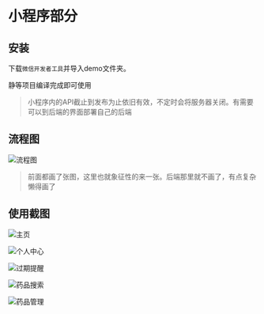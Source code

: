 # 小程序部分

## 安装

下载`微信开发者工具`并导入demo文件夹。

静等项目编译完成即可使用

> 小程序内的API截止到发布为止依旧有效，不定时会将服务器关闭。有需要可以到后端的界面部署自己的后端



## 流程图

![流程图](https://raw.githubusercontent.com/2943102883/smart_medical/main/imgs/%E8%BD%AF%E4%BB%B6%E8%AE%BE%E8%AE%A1.png)

> 前面都画了张图，这里也就象征性的来一张。后端那里就不画了，有点复杂懒得画了

## 使用截图

![主页](https://raw.githubusercontent.com/2943102883/smart_medical/ff697d9b626ea96779aef98e5bf850764ee45411/imgs/%E4%B8%BB%E9%A1%B5.png)

![个人中心](https://raw.githubusercontent.com/2943102883/smart_medical/ff697d9b626ea96779aef98e5bf850764ee45411/imgs/%E4%B8%AA%E4%BA%BA%E4%B8%AD%E5%BF%83.png)

![过期提醒](https://raw.githubusercontent.com/2943102883/smart_medical/ff697d9b626ea96779aef98e5bf850764ee45411/imgs/%E6%8F%90%E9%86%92.png)

![药品搜索](https://raw.githubusercontent.com/2943102883/smart_medical/main/imgs/%E8%8D%AF%E5%93%81%E6%90%9C%E7%B4%A2.png)

![药品管理](https://raw.githubusercontent.com/2943102883/smart_medical/main/imgs/%E8%8D%AF%E5%93%81%E7%AE%A1%E7%90%86.png)